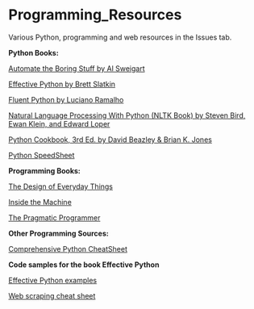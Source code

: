 # Programming_Resources

Various Python, programming and web resources in the Issues tab.


<b>Python Books:</b>

[Automate the Boring Stuff by Al Sweigart](https://automatetheboringstuff.com)

[Effective Python by Brett Slatkin](https://arisuchan.jp/λ/src/1498628824511-0.pdf)

[Fluent Python by Luciano Ramalho ](http://1.droppdf.com/files/X06AR/fluent-python-2015-.pdf)

[Natural Language Processing With Python (NLTK Book) by Steven Bird, Ewan Klein, and Edward Loper](https://www.nltk.org/book/)

[Python Cookbook, 3rd Ed. by David Beazley & Brian K. Jones](https://d.cxcore.net/Python/Python_Cookbook_3rd_Edition.pdf)

[Python SpeedSheet](https://speedsheet.io/s/python)


<b>Programming Books:</b>

[The Design of Everyday Things](http://www.nixdell.com/classes/HCI-and-Design-Spring-2017/The-Design-of-Everyday-Things-Revised-and-Expanded-Edition.pdf)

[Inside the Machine](http://joe90.yolasite.com/resources/InsidetheMachine.pdf)

[The Pragmatic Programmer](https://www.nceclusters.no/globalassets/filer/nce/diverse/the-pragmatic-programmer.pdf)

<b>Other Programming Sources:</b>

[Comprehensive Python CheatSheet](https://gto76.github.io/python-cheatsheet/)

<b> Code samples for the book Effective Python </b>

[Effective Python examples](https://github.com/SigmaQuan/Better-Python-59-Ways)

[Web scraping cheat sheet](https://blog.hartleybrody.com/web-scraping-cheat-sheet/)

